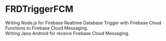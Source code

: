 # FRDTriggerFCM
Writing Node.js for Firebase Realtime Database Trigger with Firebase Cloud Functions to Firebase Cloud Messaging.<br />
Writing Java Android for receive Firebase Cloud Messaging.

